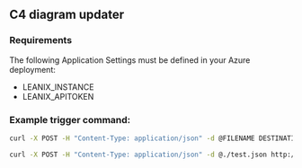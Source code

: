 ## C4 diagram updater

### Requirements
The following Application Settings must be defined in your Azure deployment:
* LEANIX_INSTANCE
* LEANIX_APITOKEN

### Example trigger command:
```bash
curl -X POST -H "Content-Type: application/json" -d @FILENAME DESTINATION
```

```bash
curl -X POST -H "Content-Type: application/json" -d @./test.json http://localhost:7071/api/listener
```